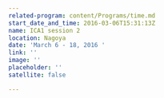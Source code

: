 ```yaml
---
related-program: content/Programs/time.md
start_date_and_time: 2016-03-06T15:31:13Z
name: ICA1 session 2
location: Nagoya
date: 'March 6 - 18, 2016 '
link: ''
image: ''
placeholder: ''
satellite: false

---
```

